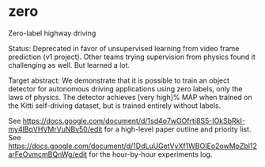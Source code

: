 # zero
Zero-label highway driving

Status: Deprecated in favor of unsupervised learning from video frame prediction (v1 project). Other teams trying supervision from physics found it challenging as well. But learned a lot.

Target abstract: We demonstrate that it is possible to train an object detector for autonomous driving applications using zero labels, only the laws of physics. The detector achieves [very high]% MAP when trained on the Kitti self-driving dataset, but is trained entirely without labels.
 
See https://docs.google.com/document/d/1sd4o7wGOfrtj8S5-IOkSbRkI-my4lBqVHVMrVuNBv50/edit for a high-level paper outline and priority list.
See https://docs.google.com/document/d/1DdLuUGetVyXf1WBOIEo2owMpZbl12arFeOvmcmBQnWg/edit for the hour-by-hour experiments log.
